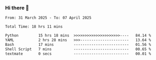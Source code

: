### Hi there 👋

<!--
**ututono/ututono** is a ✨ _special_ ✨ repository because its `README.md` (this file) appears on your GitHub profile.

Here are some ideas to get you started:

- 🔭 I’m currently working on ...
- 🌱 I’m currently learning ...
- 👯 I’m looking to collaborate on ...
- 🤔 I’m looking for help with ...
- 💬 Ask me about ...
- 📫 How to reach me: ...
- 😄 Pronouns: ...
- ⚡ Fun fact: ...
-->



<!--START_SECTION:waka-->

```txt
From: 31 March 2025 - To: 07 April 2025

Total Time: 18 hrs 11 mins

Python         15 hrs 18 mins  >>>>>>>>>>>>>>>>>>>>>----   84.14 %
YAML           2 hrs 28 mins   >>>----------------------   13.64 %
Bash           17 mins         -------------------------   01.56 %
Shell Script   7 mins          -------------------------   00.65 %
textmate       0 secs          -------------------------   00.01 %
```

<!--END_SECTION:waka-->
